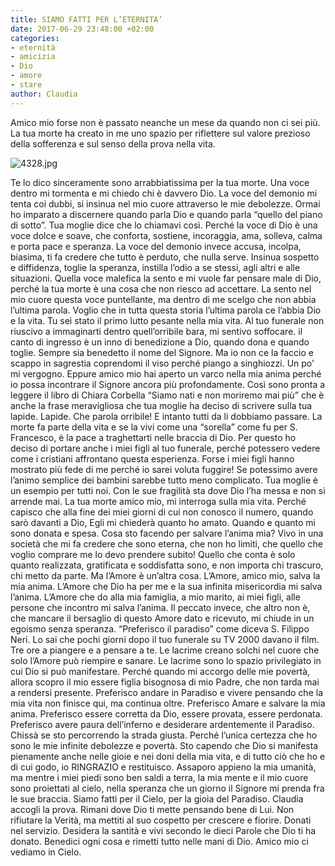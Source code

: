 ```yaml
---
title: SIAMO FATTI PER L’ETERNITA’
date: 2017-06-29 23:48:00 +02:00
categories:
- eternità
- amicizia
- Dio
- amore
- stare
author: Claudia
---
```


Amico mio forse non è passato neanche un mese da quando non ci sei più. La tua morte ha creato in me uno spazio per riflettere sul valore prezioso della sofferenza e sul senso della prova nella vita.

![4328.jpg](/uploads/4328.jpg)

Te lo dico sinceramente sono arrabbiatissima per la tua morte. Una voce dentro mi tormenta e mi chiedo chi è davvero Dio. La voce del demonio mi tenta coi dubbi, si insinua nel mio cuore attraverso le mie debolezze. Ormai ho imparato a discernere quando parla Dio e quando parla “quello del piano di sotto”. Tua moglie dice che lo chiamavi così. Perché la voce di Dio è una voce dolce e soave, che conforta, sostiene, incoraggia, ama, solleva, calma e porta pace e speranza. La voce del demonio invece accusa, incolpa,  biasima, ti fa credere che tutto è perduto, che nulla serve. Insinua sospetto e diffidenza, toglie la speranza, instilla l’odio a se stessi, agli altri e alle situazioni. Quella voce malefica la sento e mi vuole far pensare male di Dio, perché la tua morte è una cosa che non riesco ad accettare. La sento nel mio cuore questa voce puntellante, ma dentro di me scelgo che non abbia l’ultima parola. Voglio che in tutta questa storia l’ultima parola ce l’abbia Dio e la vita. 
Tu sei stato il primo lutto pesante nella mia vita. Al tuo funerale non riuscivo a immaginarti dentro quell’orribile bara, mi sentivo soffocare. il canto di ingresso è un inno di benedizione a Dio, quando dona e quando toglie. Sempre sia benedetto il nome del Signore.  Ma io non ce la faccio e scappo in sagrestia coprendomi il viso perché piango a singhiozzi. Un po' mi vergogno.
Eppure amico mio hai aperto un varco nella mia anima perché io possa incontrare il Signore ancora più profondamente. Così sono pronta a leggere il libro di Chiara Corbella “Siamo nati e non moriremo mai più” che è anche la frase meravigliosa che tua moglie ha deciso di scrivere sulla tua lapide. Lapide. Che parola orribile! E intanto tutti da li dobbiamo passare. La morte fa parte della vita e se la vivi come una “sorella” come fu per S. Francesco, è la pace a traghettarti nelle braccia di Dio. Per questo ho deciso di portare anche i miei figli al tuo funerale, perché potessero vedere come i cristiani affrontano questa esperienza. Forse i miei figli hanno mostrato più fede di me perché io sarei voluta fuggire! Se potessimo avere l’animo semplice dei bambini sarebbe tutto meno complicato. Tua moglie è un esempio per tutti noi. Con le sue fragilità sta dove Dio l’ha messa e non si arrende mai. 
La tua morte amico mio, mi interroga sulla mia vita. Perché capisco che alla fine dei miei giorni di cui non conosco il numero, quando sarò davanti a Dio, Egli mi chiederà quanto ho amato. Quando e quanto mi sono donata e spesa. Cosa sto facendo per salvare l’anima mia? Vivo in una società che mi fa credere che sono eterna, che non ho limiti, che  quello che voglio comprare me lo devo prendere subito! Quello che conta è solo quanto realizzata, gratificata e soddisfatta sono, e non importa chi trascuro, chi metto da parte. Ma l’Amore è un’altra cosa. L’Amore, amico mio, salva la mia anima. L’Amore che Dio ha per me e la sua infinita misericordia mi salva l’anima. L’Amore che do alla mia famiglia, a mio marito, ai miei figli, alle persone che incontro mi salva l’anima. Il peccato invece, che altro non è, che mancare il bersaglio di questo Amore dato e ricevuto, mi chiude in un egoismo senza speranza. “Preferisco il paradiso”  come diceva S. Filippo Neri. Lo sai che pochi giorni dopo il tuo funerale su TV 2000 davano il film. Tre ore a piangere e a pensare a te. Le lacrime creano solchi nel cuore che solo l’Amore può riempire e sanare. Le lacrime sono lo spazio privilegiato in cui Dio si può manifestare. Perché quando mi accorgo delle mie povertà, allora scopro il mio essere figlia bisognosa di mio Padre, che non tarda mai a rendersi presente. Preferisco andare in Paradiso e vivere pensando che la mia vita non finisce qui, ma continua oltre. Preferisco Amare e salvare la mia anima. Preferisco essere corretta da Dio, essere provata, essere perdonata. Preferisco avere paura dell’inferno e desiderare ardentemente il Paradiso. Chissà se sto percorrendo la strada giusta. Perché l’unica certezza che ho sono le mie infinite debolezze e povertà. Sto capendo che Dio si manifesta pienamente anche nelle gioie e nei doni della mia vita, e di tutto ciò che ho e di cui godo, io RINGRAZIO e restituisco. Assaporo appieno la mia umanità, ma mentre i miei piedi sono ben saldi a terra, la mia mente e il mio cuore sono proiettati al cielo, nella speranza che un giorno il Signore mi prenda fra le sue braccia. Siamo fatti per il Cielo, per la gioia del Paradiso. 
Claudia accogli la prova. Rimani dove Dio ti mette pensando bene di Lui. Non rifiutare la Verità, ma mettiti al suo cospetto per crescere e fiorire. Donati nel servizio. Desidera la santità e vivi secondo le dieci Parole che Dio ti ha donato.  Benedici ogni cosa e rimetti tutto nelle mani di Dio. 
Amico mio ci vediamo in Cielo.